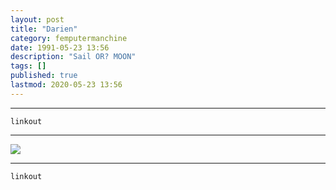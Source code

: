 ```yaml
---
layout: post
title: "Darien"
category: femputermanchine
date: 1991-05-23 13:56
description: "Sail OR? MOON"
tags: []
published: true
lastmod: 2020-05-23 13:56
---
```


*****

`linkout`

*****

<img src="{{ site.url }}/assets/img/ca07.jpg" />


*****
`linkout`
